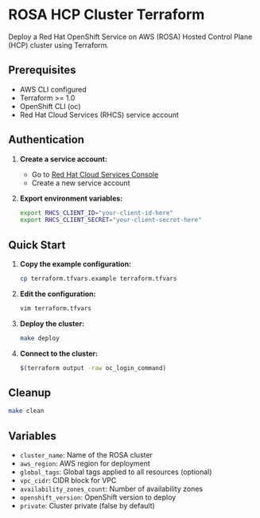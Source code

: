# ROSA HCP Cluster Terraform

Deploy a Red Hat OpenShift Service on AWS (ROSA) Hosted Control Plane (HCP) cluster using Terraform.

## Prerequisites

- AWS CLI configured
- Terraform >= 1.0
- OpenShift CLI (oc)
- Red Hat Cloud Services (RHCS) service account

## Authentication

1. **Create a service account:**
   - Go to [Red Hat Cloud Services Console](https://console.redhat.com/iam/service-accounts)
   - Create a new service account
   
2. **Export environment variables:**
   ```bash
   export RHCS_CLIENT_ID="your-client-id-here"
   export RHCS_CLIENT_SECRET="your-client-secret-here"
   ```

## Quick Start

1. **Copy the example configuration:**
   ```bash
   cp terraform.tfvars.example terraform.tfvars
   ```

2. **Edit the configuration:**
   ```bash
   vim terraform.tfvars
   ```

3. **Deploy the cluster:**
   ```bash
   make deploy
   ```

4. **Connect to the cluster:**
   ```bash
   $(terraform output -raw oc_login_command)
   ```

## Cleanup

```bash
make clean
```

## Variables

- `cluster_name`: Name of the ROSA cluster
- `aws_region`: AWS region for deployment
- `global_tags`: Global tags applied to all resources (optional)
- `vpc_cidr`: CIDR block for VPC
- `availability_zones_count`: Number of availability zones
- `openshift_version`: OpenShift version to deploy
- `private`: Cluster private (false by default)
